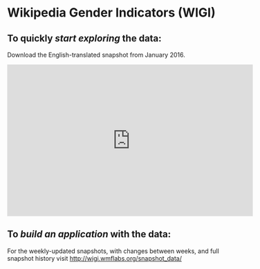 <!--
.. title: Wikipedia Gender Indicators Data
.. slug: data
.. date: 2015-06-09 15:37:45 UTC+05:30
.. tags:
.. category:
.. link:
.. description:
.. type: text
.. template: mainpage.tmpl
-->

# <strong>Wi</strong>kipedia <strong>G</strong>ender Indicators (<strong>WIGI</strong>)

## To quickly *start exploring* the data:
Download the English-translated snapshot from January 2016.
<iframe src="https://widgets.figshare.com/articles/3100903/embed?show_title=1" width="568" height="351" frameborder="0"></iframe>

## To *build an application* with the data:
For the weekly-updated snapshots, with changes between weeks, and full snapshot history visit <a href="snapshot_data/"> http://wigi.wmflabs.org/snapshot_data/ </a>
